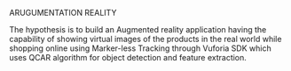 ARUGUMENTATION REALITY

The hypothesis is to build an Augmented reality application having the capability of showing virtual images of the products in the real world while shopping online using Marker-less Tracking through Vuforia SDK which uses QCAR algorithm for object detection and feature extraction.


